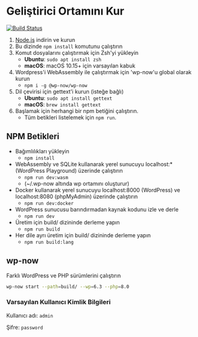 <!-- BU DOSYA OTOMATİK OLARAK OLUŞTURULMUŞTUR. LÜTFEN `.readme/lang/SETUP.base.md` DOSYASINI DÜZENLEYİN VE `npm run mmg` KOMUTUNU ÇALIŞTIRIN. -->

# Geliştirici Ortamını Kur

[![Build Status](https://img.shields.io/github/actions/workflow/status/fatihbalsoy/wp-material-design/build.yml)](https://github.com/fatihbalsoy/wp-material-design/actions/workflows/build.yml)

1. [Node.js](https://nodejs.org/en/download/) indirin ve kurun
1. Bu dizinde `npm install` komutunu çalıştırın
1. Komut dosyalarını çalıştırmak için Zsh'yi yükleyin
     - **Ubuntu**: `sudo apt install zsh`
     - **macOS**: macOS 10.15+ için varsayılan kabuk
1. Wordpress'i WebAssembly ile çalıştırmak için 'wp-now'u global olarak kurun
     - `npm i -g @wp-now/wp-now`
1. Dil çevirisi için gettext'i kurun (isteğe bağlı)
     - **Ubuntu**: `sudo apt install gettext`
     - **macOS**: `brew install gettext`
1. Başlamak için herhangi bir npm betiğini çalıştırın.
     - Tüm betikleri listelemek için `npm run`.

## NPM Betikleri

- Bağımlılıkları yükleyin
    - `npm install`
- WebAssembly ve SQLite kullanarak yerel sunucuyu localhost:* (WordPress Playground) üzerinde çalıştırın
    - `npm run dev:wasm`
    - (~/.wp-now altında wp ortamını oluşturur)
- Docker kullanarak yerel sunucuyu localhost:8000 (WordPress) ve localhost:8080 (phpMyAdmin) üzerinde çalıştırın
    - `npm run dev:docker`
- WordPress sunucusu barındırmadan kaynak kodunu izle ve derle
    - `npm run dev`
- Üretim için build/ dizininde derleme yapın
    - `npm run build`
- Her dile ayrı üretim için build/ dizininde derleme yapın
    - `npm run build:lang`

## wp-now

Farklı WordPress ve PHP sürümlerini çalıştırın

```bash
wp-now start --path=build/ --wp=6.3 --php=8.0
```

### Varsayılan Kullanıcı Kimlik Bilgileri

Kullanıcı adı: `admin`

Şifre: `password`